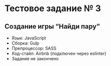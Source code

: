 # Тестовое задание № 3
## Создание игры “Найди пару”

* Язык: JavaScript
* Сборка: Gulp
* Препроцессор: SASS
* Код-стайл: Airbnb (подключен через eslinter)
* Задание не закончено
